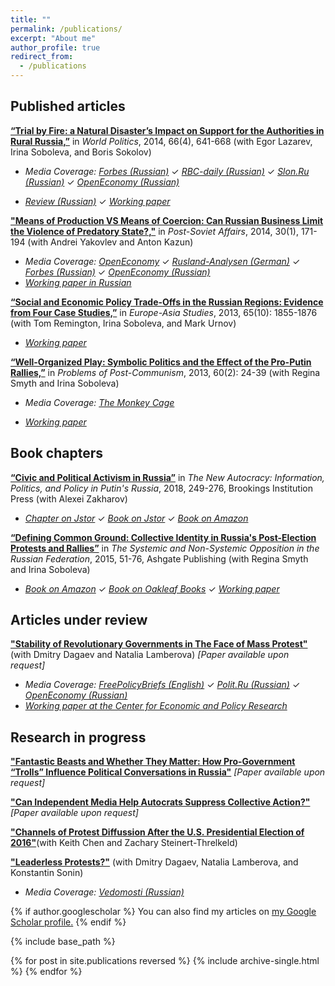 ```yaml
---
title: ""
permalink: /publications/
excerpt: "About me"
author_profile: true
redirect_from: 
  - /publications
---
```


## Published articles

[**“Trial by Fire: a Natural Disaster’s Impact on Support for the Authorities in Rural Russia,”**](http://dx.doi.org/10.1017/S0043887114000215) in *World Politics*, 2014, 66(4), 641-668  (with Egor Lazarev, Irina Soboleva, and Boris Sokolov) 

* _Media Coverage:_ [_Forbes (Russian)_](http://www.forbes.ru/mneniya-column/tsennosti/263735-ekran-voiny-kak-televidenie-pogruzhaet-naselenie-v-paralellnuyu-real) ✓  [_RBC-daily  (Russian)_](http://www.rbcdaily.ru/politics/562949982701139)   ✓  [_Slon.Ru  (Russian)_](http://slon.ru/economics/kak_rossiyskie_derevni_sgoreli_vo_slavu_putina-763366.xhtml)   ✓  [_OpenEconomy  (Russian)_](http://opec.ru/1632624.html) 

* [_Review (Russian)_](http://www.hse.ru/data/2012/03/31/1265112211/TbF%20Description%20SocEcon%20Sobolev.pdf)  ✓  [_Working paper_](http://papers.ssrn.com/sol3/papers.cfm?abstract_id=2011975)

[**"Means of Production VS Means of Coercion: Can Russian Business Limit the Violence of Predatory State?,"**](http://www.tandfonline.com/doi/full/10.1080/1060586X.2013.859434) in *Post-Soviet Affairs*, 2014, 30(1), 171-194 (with Andrei Yakovlev and Anton Kazun)

* _Media Coverage:_  [_OpenEconomy_](http://opec.ru/en/1616488.html) ✓  [_Rusland-Analysen (German)_](http://www.laender-analysen.de/russland/pdf/RusslandAnalysen270.pdf) ✓  [_Forbes (Russian)_](http://www.forbes.ru/mneniya-column/siloviki/249581-nauchilsya-li-rossiiskii-biznes-zashchishchatsya-ot-silovikov) ✓ [_OpenEconomy (Russian)_](http://opec.ru/1616488.html) 
* [_Working paper in Russian_](http://www.hse.ru/data/2014/01/13/1340784149/WP1_2014_01_f.pdf)


[**“Social and Economic Policy Trade-Offs  in the Russian Regions: Evidence from Four Case Studies,”**](http://www.tandfonline.com/doi/full/10.1080/09668136.2013.838055) in *Europe-Asia Studies*, 2013, 65(10): 1855-1876 (with Tom Remington, Irina Soboleva, and Mark Urnov) 

* [_Working paper_](http://papers.ssrn.com/sol3/papers.cfm?abstract_id=1993013)

[**“Well-Organized Play: Symbolic Politics and the Effect of the Pro-Putin Rallies,”**](https://doi.org/10.2753/PPC1075-8216600203) in *Problems of Post-Communism*, 2013, 60(2): 24-39 (with Regina Smyth and Irina Soboleva) 

* _Media Coverage:_ [_The Monkey Cage_](http://themonkeycage.org/2012/03/02/the-complicated-views-of-pro-and-anti-putin-protestors/)

* [_Working paper_](http://papers.ssrn.com/sol3/papers.cfm?abstract_id=2156342)

## Book chapters

[**“Civic and Political Activism in Russia”**](http://www.jstor.org/stable/10.7864/j.ctt1zkjzsh.13) in *The New Autocracy: Information, Politics, and Policy in Putin's Russia*, 2018, 249-276, Brookings Institution Press (with Alexei Zakharov)

* [_Chapter on Jstor_](http://www.jstor.org/stable/10.7864/j.ctt1zkjzsh.13)  ✓  [_Book on Jstor_](http://www.jstor.org/stable/10.7864/j.ctt1zkjzsh)  ✓  [_Book on Amazon_](https://www.amazon.com/New-Autocracy-Information-Politics-Policy-ebook/dp/B06XNXG12Z/ref=sr_1_1?ie=UTF8&qid=1519337387&sr=8-1&keywords=The+New+Autocracy%3A+Information%2C+Politics%2C+and+Policy+in+Putin%27s+Russia)


[**“Defining Common Ground: Collective Identity in Russia's Post-Election Protests and Rallies”**](https://AntonSobolev.github.com/files/2013-Defining-Commong-Ground.pdf) in *The Systemic and Non-Systemic Opposition in the Russian Federation*, 2015, 51-76, Ashgate Publishing (with Regina Smyth and Irina Soboleva)

* [_Book on Amazon_](https://www.amazon.com/Systemic-Non-Systemic-Opposition-Russian-Federation-ebook/dp/B01CIKO3M0/ref=sr_1_1?ie=UTF8&qid=1525569981&sr=8-1&keywords=The+Systemic+and+Non-Systemic+Opposition+in+the+Russian+Federation) ✓ [_Book on Oakleaf Books_](http://www.oakleafbooks.se/index.php?route=product/product&manufacturer_id=Ross,%20Cameron&product_id=19129309)  ✓  [_Working paper_](https://AntonSobolev.github.com/files/2013-Defining-Commong-Ground.pdf)

## Articles under review

[**"Stability of Revolutionary Governments in The Face of Mass Protest"**](http://papers.ssrn.com/sol3/papers.cfm?abstract_id=2365057) (with Dmitry Dagaev and Natalia Lamberova) *[Paper available upon request]*

* _Media Coverage:_ [_FreePolicyBriefs (English)_](http://freepolicybriefs.org/2014/03/31/the-arab-spring-logic-of-the-ukrainian-revolution/)  ✓  [_Polit.Ru (Russian)_](http://polit.ru/article/2014/04/21/ukr_concept/)  ✓  [_OpenEconomy (Russian)_](http://opec.ru/1631858.html)
* [_Working paper at the Center for Economic and Policy Research_](http://www.cepr.org/pubs/dps/DP9787)

## Research in progress

[**"Fantastic Beasts and Whether They Matter: How Pro-Government “Trolls” Influence Political Conversations in Russia"**](#published-works) *[Paper available upon request]*

[**"Can Independent Media Help Autocrats Suppress Collective Action?"**](#published-works) *[Paper available upon request]*

[**"Channels of Protest Diffussion After the U.S. Presidential Election of 2016"**](#published-works)(with Keith Chen and Zachary Steinert-Threlkeld)

[**"Leaderless Protests?"**](#published-works) (with Dmitry Dagaev, Natalia Lamberova, and Konstantin Sonin)

* _Media Coverage:_ [_Vedomosti (Russian)_](http://www.vedomosti.ru/opinion/articles/2015/04/23/nevinosimaya-legkost-politicheskogo-liderstva) 



{% if author.googlescholar %}
  You can also find my articles on <u><a href="{{author.googlescholar}}">my Google Scholar profile</a>.</u>
{% endif %}

{% include base_path %}

{% for post in site.publications reversed %}
  {% include archive-single.html %}
{% endfor %}

